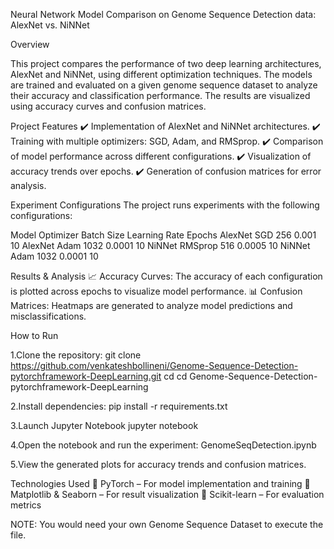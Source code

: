 Neural Network Model Comparison on Genome Sequence Detection data: AlexNet vs. NiNNet

Overview

This project compares the performance of two deep learning architectures, AlexNet and NiNNet, using different optimization techniques. The models are trained and evaluated on a given genome sequence dataset to analyze their accuracy and classification performance. The results are visualized using accuracy curves and confusion matrices.

Project Features
✔️ Implementation of AlexNet and NiNNet architectures.
✔️ Training with multiple optimizers: SGD, Adam, and RMSprop.
✔️ Comparison of model performance across different configurations.
✔️ Visualization of accuracy trends over epochs.
✔️ Generation of confusion matrices for error analysis.

Experiment Configurations
The project runs experiments with the following configurations:

Model	Optimizer	Batch Size	Learning Rate	Epochs
AlexNet	 SGD	      256	       0.001	      10
AlexNet	 Adam	     1032	      0.0001	      10
NiNNet	 RMSprop	  516	      0.0005	      10
NiNNet	 Adam	     1032	      0.0001	      10

Results & Analysis
📈 Accuracy Curves: The accuracy of each configuration is plotted across epochs to visualize model performance.
📊 Confusion Matrices: Heatmaps are generated to analyze model predictions and misclassifications.


How to Run

1.Clone the repository:
git clone https://github.com/venkateshbollineni/Genome-Sequence-Detection-pytorchframework-DeepLearning.git
cd cd Genome-Sequence-Detection-pytorchframework-DeepLearning

2.Install dependencies:
pip install -r requirements.txt

3.Launch Jupyter Notebook
jupyter notebook

4.Open the notebook and run the experiment:
GenomeSeqDetection.ipynb

5.View the generated plots for accuracy trends and confusion matrices.

Technologies Used
🔹 PyTorch – For model implementation and training
🔹 Matplotlib & Seaborn – For result visualization
🔹 Scikit-learn – For evaluation metrics

NOTE: You would need your own Genome Sequence Dataset to execute the file.